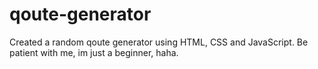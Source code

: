 # qoute-generator
Created a random qoute generator using HTML, CSS  and JavaScript.
Be patient with me, im just a beginner, haha.
